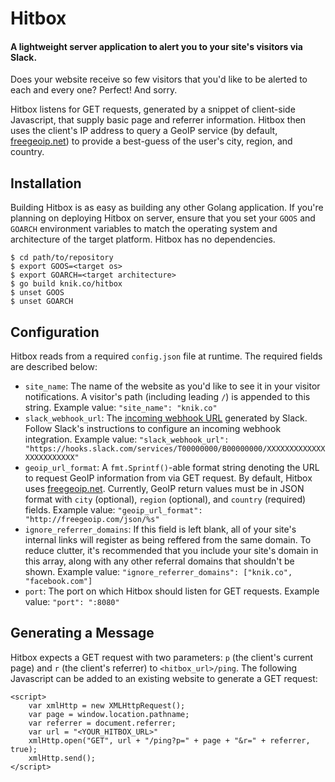 Hitbox
======

#### A lightweight server application to alert you to your site's visitors via Slack.

Does your website receive so few visitors that you'd like to be alerted to each and every one? Perfect! And sorry.

Hitbox listens for GET requests, generated by a snippet of client-side Javascript, that supply basic page and referrer information. Hitbox then uses the client's IP address to query a GeoIP service (by default, [freegeoip.net](http://freegeoip.net)) to provide a best-guess of the user's city, region, and country.

## Installation
Building Hitbox is as easy as building any other Golang application.  If you're planning on deploying Hitbox on server, ensure that you set your `GOOS` and `GOARCH` environment variables to match the operating system and architecture of the target platform.  Hitbox has no dependencies.

```
$ cd path/to/repository
$ export GOOS=<target os>
$ export GOARCH=<target architecture>
$ go build knik.co/hitbox
$ unset GOOS
$ unset GOARCH
```

## Configuration
Hitbox reads from a required `config.json` file at runtime.  The required fields are described below:

- `site_name`: The name of the website as you'd like to see it in your visitor notifications. A visitor's path (including leading `/`) is appended to this string.  Example value: `"site_name": "knik.co"`
- `slack_webhook_url`: The [incoming webhook URL](https://api.slack.com/incoming-webhooks) generated by Slack.  Follow Slack's instructions to configure an incoming webhook integration.  Example value: `"slack_webhook_url": "https://hooks.slack.com/services/T00000000/B00000000/XXXXXXXXXXXXXXXXXXXXXXXX"`
- `geoip_url_format`: A `fmt.Sprintf()`-able format string denoting the URL to request GeoIP information from via GET request.  By default, Hitbox uses [freegeoip.net](http://freegeoip.net). Currently, GeoIP return values must be in JSON format with `city` (optional), `region` (optional), and `country` (required) fields.  Example value: `"geoip_url_format": "http://freegeoip.com/json/%s"`
- `ignore_referrer_domains`: If this field is left blank, all of your site's internal links will register as being reffered from the same domain. To reduce clutter, it's recommended that you include your site's domain in this array, along with any other referral domains that shouldn't be shown. Example value: `"ignore_referrer_domains": ["knik.co", "facebook.com"]`
- `port`: The port on which Hitbox should listen for GET requests. Example value: `"port": ":8080"`

## Generating a Message
Hitbox expects a GET request with two parameters: `p` (the client's current page) and `r` (the client's referrer) to `<hitbox_url>/ping`.  The following Javascript can be added to an existing website to generate a GET request:

```
<script>
    var xmlHttp = new XMLHttpRequest();
    var page = window.location.pathname;
    var referrer = document.referrer;
    var url = "<YOUR_HITBOX_URL>"
	xmlHttp.open("GET", url + "/ping?p=" + page + "&r=" + referrer, true);
	xmlHttp.send();
</script>
```
